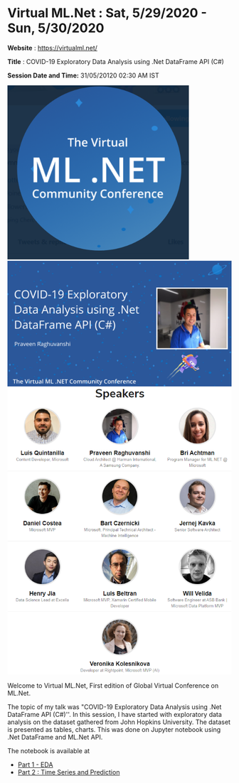 # Virtual ML.Net  : Sat, 5/29/2020 - Sun, 5/30/2020

**Website** : https://virtualml.net/

**Title** : COVID-19 Exploratory Data Analysis using .Net DataFrame API (C#)

**Session Date and Time:** 31/05/20120 02:30 AM IST

<img src=".\assets\virtualmlnet-banner.png" alt="VirtualML.Net banner" style="zoom: 80%;" />

<img src=".\assets\Praveen Raghuvanshi.png" alt="Event Banner - Praveen" style="zoom:80%;" />

<img src=".\assets\virtualmlnet-speakers.png" alt="Virtual ML.Net Speakers" style="zoom:80%;" />

Welcome to Virtual ML.Net, First edition of Global Virtual Conference on ML.Net.

The topic of my talk was "COVID-19 Exploratory Data Analysis using .Net DataFrame API (C#)''. In this session, I have started with exploratory data analysis on the dataset gathered from John Hopkins University. The dataset is presented as tables, charts. This was done on Jupyter notebook using .Net DataFrame and ML.Net API.

The notebook is available at 

- [Part 1 - EDA](src/part-1)
- [Part 2 : Time Series and Prediction](src/part-2)